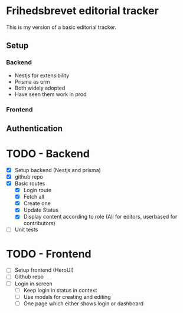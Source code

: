 # Frihedsbrevet editorial tracker 
This is my version of a basic editorial tracker. 

## Setup

### Backend 
- Nestjs for extensibility
- Prisma as orm 
- Both widely adopted 
- Have seen them work in prod

### Frontend

## Authentication


# TODO - Backend
- [x] Setup backend (Nestjs and prisma) 
- [x] github repo
- [x] Basic routes
    - [x] Login route
    - [x] Fetch all
    - [x] Create one
    - [x] Update Status
    - [x] Display content according to role (All for editors, userbased for contributors)
- [ ] Unit tests

# TODO - Frontend
- [ ] Setup frontend (HeroUI)
- [ ] Github repo
- [ ] Login in screen 
    - [ ] Keep login in status in context
    - [ ] Use modals for creating and editing 
    - [ ] One page which either shows login or dashboard